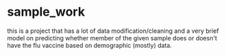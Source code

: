# sample_work
this is a project that has a lot of data modification/cleaning and a very brief model on predicting whether member of the given sample does or doesn't have the flu vaccine based on demographic (mostly) data.